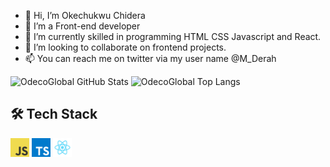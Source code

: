 - 👋 Hi, I’m Okechukwu Chidera
- 👀 I’m a Front-end developer 
- 🌱 I’m currently skilled in programming  HTML CSS Javascript and React.
- 💞️ I’m looking to collaborate on frontend projects.
- 📫 You can reach me on twitter via my user name @M_Derah
  

![OdecoGlobal GitHub Stats](https://github-readme-stats.vercel.app/api?username=OdecoGlobal&amp;layout=compact&amp;theme=buefy&amp;hide_border=true)
![OdecoGlobal Top Langs](https://github-readme-stats.vercel.app/api/top-langs/?username=OdecoGlobal&amp;layout=compact&amp;theme=buefy&amp;hide_border=true)

## 🛠️ Tech Stack
<img src="https://raw.githubusercontent.com/github/explore/80688e429a7d4ef2fca1e82350fe8e3517d3494d/topics/javascript/javascript.png" alt="JavaScript" width="30" height="30"/>
<img src="https://raw.githubusercontent.com/github/explore/80688e429a7d4ef2fca1e82350fe8e3517d3494d/topics/typescript/typescript.png" alt="TypeScript" width="30" height="30"/>
<img src="https://raw.githubusercontent.com/github/explore/80688e429a7d4ef2fca1e82350fe8e3517d3494d/topics/react/react.png" alt="React" width="30" height="30"/>


<!---
![OdecoGlobal GitHub Stats](https://github-readme-stats.vercel.app/api?username=OdecoGlobal&show_icons=true&theme=radical) 
![Top Langs](https://github-readme-stats.vercel.app/api/top-langs/?username=OdecoGlobal&show_icons=true&theme=radical)
OdecoGlobal/OdecoGlobal is a ✨ special ✨ repository because its `README.md` (this file) appears on your GitHub profile.
You can click the Preview link to take a look at your changes.
--->
